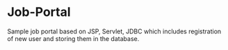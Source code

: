 # Job-Portal
Sample job portal based on JSP, Servlet, JDBC which includes registration of new user and storing them in the database.
